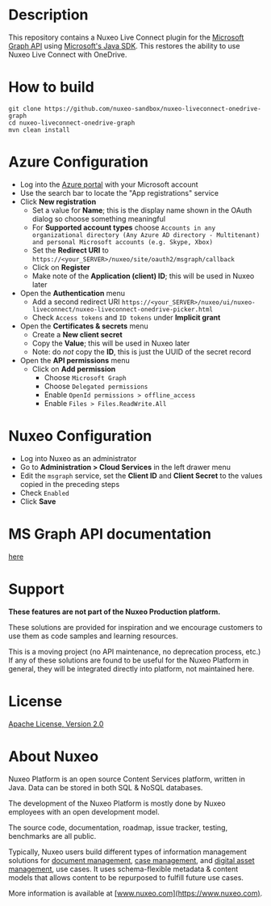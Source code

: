 # Description

This repository contains a Nuxeo Live Connect plugin for the [Microsoft Graph API](https://developer.microsoft.com/en-us/graph) using [Microsoft's Java SDK](https://github.com/microsoftgraph/msgraph-sdk-java). This restores the ability to use Nuxeo Live Connect with OneDrive.

# How to build

```
git clone https://github.com/nuxeo-sandbox/nuxeo-liveconnect-onedrive-graph
cd nuxeo-liveconnect-onedrive-graph
mvn clean install
```

# Azure Configuration

* Log into the [Azure portal](https://portal.azure.com/#home) with your Microsoft account
* Use the search bar to locate the "App registrations" service
* Click **New registration**
    * Set a value for **Name**; this is the display name shown in the OAuth dialog so choose something meaningful
    * For **Supported account types** choose `Accounts in any organizational directory (Any Azure AD directory - Multitenant) and personal Microsoft accounts (e.g. Skype, Xbox)`
    * Set the **Redirect URI** to `https://<your_SERVER>/nuxeo/site/oauth2/msgraph/callback`
    * Click on **Register**
    * Make note of the **Application (client) ID**; this will be used in Nuxeo later
* Open the **Authentication** menu
    * Add a second redirect URI `https://<your_SERVER>/nuxeo/ui/nuxeo-liveconnect/nuxeo-liveconnect-onedrive-picker.html`
    * Check `Access tokens` and `ID tokens` under **Implicit grant**
* Open the **Certificates & secrets** menu
  * Create a **New client secret**
  * Copy the **Value**; this will be used in Nuxeo later
  * Note: do *not* copy the **ID**, this is just the UUID of the secret record
* Open the **API permissions** menu
  * Click on **Add permission**
    * Choose `Microsoft Graph`
    * Choose `Delegated permissions`
    * Enable `OpenId permissions > offline_access`
    * Enable `Files > Files.ReadWrite.All`

# Nuxeo Configuration

* Log into Nuxeo as an administrator
* Go to **Administration > Cloud Services** in the left drawer menu
* Edit the `msgraph` service, set the **Client ID** and **Client Secret** to the values copied in the preceding steps
* Check `Enabled`
* Click **Save**

# MS Graph API documentation

[here](https://learn.microsoft.com/en-us/graph/api/resources/onedrive?view=graph-rest-1.0)

# Support

**These features are not part of the Nuxeo Production platform.**

These solutions are provided for inspiration and we encourage customers to use them as code samples and learning resources.

This is a moving project (no API maintenance, no deprecation process, etc.) If any of these solutions are found to be useful for the Nuxeo Platform in general, they will be integrated directly into platform, not maintained here.

# License

[Apache License, Version 2.0](http://www.apache.org/licenses/LICENSE-2.0.html)

# About Nuxeo

Nuxeo Platform is an open source Content Services platform, written in Java. Data can be stored in both SQL & NoSQL databases.

The development of the Nuxeo Platform is mostly done by Nuxeo employees with an open development model.

The source code, documentation, roadmap, issue tracker, testing, benchmarks are all public.

Typically, Nuxeo users build different types of information management solutions for [document management](https://www.nuxeo.com/solutions/document-management/), [case management](https://www.nuxeo.com/solutions/case-management/), and [digital asset management](https://www.nuxeo.com/solutions/dam-digital-asset-management/), use cases. It uses schema-flexible metadata & content models that allows content to be repurposed to fulfill future use cases.

More information is available at [www.nuxeo.com](https://www.nuxeo.com).
